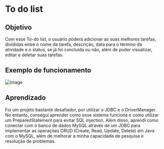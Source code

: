 # To do list

## Objetivo 


Com esse To-do list, o usuário poderá adicionar as suas melhores tarefas,
divididas entre o nome da tarefa, descrição, data para o término da atividade 
e o status, se já foi concluída ou não, além de poder visualizar, editar e deletar suas tarefas.

## Exemplo de funcionamento 

![image](https://github.com/GuilhermeBauer16/ToDoList/assets/123701893/c091bc27-0ae4-4185-8da2-416420dc7253)


## Aprendizado 

Foi um projeto bastante desafiador, por utilizar o JDBC e o DriverManager. No entanto,
consegui aprender como esse sistema funciona e como utilizar um PreparedStatement para evitar SQL injection.
Além disso, aprendi como conectar com o banco de dados MySQL através de um JDBC para implementar as operações 
CRUD (Create, Read, Update, Delete) em Java com o MySQL,
além de melhorar a minha capacidade de pesquisa e resolução de problemas.
